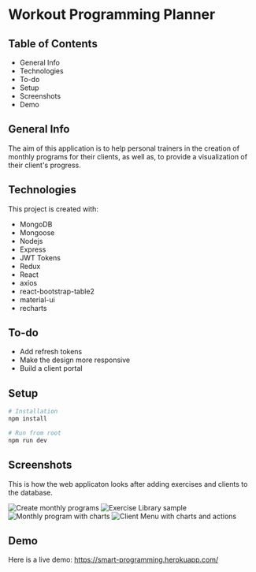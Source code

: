 # Workout Programming Planner

## Table of Contents
* General Info
* Technologies
* To-do
* Setup
* Screenshots
* Demo

## General Info
The aim of this application is to help personal trainers in the creation of monthly programs for their clients, as well as, to provide a visualization of their client's progress.

## Technologies
This project is created with:
* MongoDB
* Mongoose
* Nodejs
* Express
* JWT Tokens
* Redux
* React
* axios
* react-bootstrap-table2
* material-ui
* recharts

## To-do
* Add refresh tokens
* Make the design more responsive
* Build a client portal

## Setup
```bash
# Installation
npm install

# Run from root
npm run dev

```
## Screenshots
This is how the web applicaton looks after adding exercises and clients to the database.

![Create monthly programs](https://i.imgur.com/iIvXpxL.png)
![Exercise Library sample](https://imgur.com/L1oAqx8.png)
![Monthly program with charts](https://imgur.com/bfJ22wB.png)
![Client Menu with charts and actions](https://imgur.com/3SCL7aE.png)

## Demo
Here is a live demo:
https://smart-programming.herokuapp.com/

